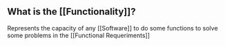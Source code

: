 ## What is the [[Functionality]]?

Represents the capacity of any [[Software]] to do some functions to solve some problems in the [[Functional Requeriments]]
